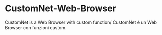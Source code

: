 CustomNet-Web-Browser
=====================

CustomNet is a Web Browser with custom function/ CustomNet è un Web Browser con funzioni custom.
